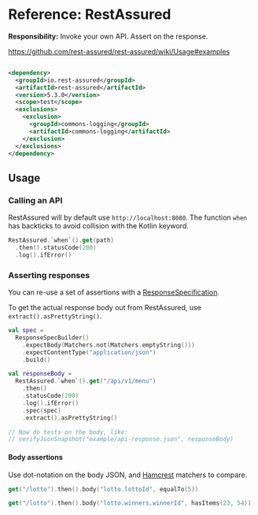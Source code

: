 # Reference: RestAssured

**Responsibility:** Invoke your own API. Assert on the response.

https://github.com/rest-assured/rest-assured/wiki/Usage#examples

```xml

<dependency>
  <groupId>io.rest-assured</groupId>
  <artifactId>rest-assured</artifactId>
  <version>5.3.0</version>
  <scope>test</scope>
  <exclusions>
    <exclusion>
      <groupId>commons-logging</groupId>
      <artifactId>commons-logging</artifactId>
    </exclusion>
  </exclusions>
</dependency>
```

## Usage

### Calling an API

RestAssured will by default use `http://localhost:8080`.
The function `when` has backticks to avoid collision with the Kotlin keyword.

```kotlin
RestAssured.`when`().get(path)
  .then().statusCode(200)
  .log().ifError()
```

### Asserting responses

You can re-use a set of assertions with
a [ResponseSpecification](https://github.com/rest-assured/rest-assured/wiki/Usage#specification-re-use).

To get the actual response body out from RestAssured, use `extract().asPrettyString()`.

```kotlin
val spec =
  ResponseSpecBuilder()
    .expectBody(Matchers.not(Matchers.emptyString()))
    .expectContentType("application/json")
    .build()

val responseBody =
  RestAssured.`when`().get("/api/v1/menu")
    .then()
    .statusCode(200)
    .log().ifError()
    .spec(spec)
    .extract().asPrettyString()

// Now do tests on the body, like:
// verifyJsonSnapshot("example/api-response.json", responseBody)

```

#### Body assertions

Use dot-notation on the body JSON, and [Hamcrest](https://hamcrest.org/JavaHamcrest/tutorial) matchers to compare.

```kotlin
get("/lotto").then().body("lotto.lottoId", equalTo(5))

get("/lotto").then().body("lotto.winners.winnerId", hasItems(23, 54))
```
